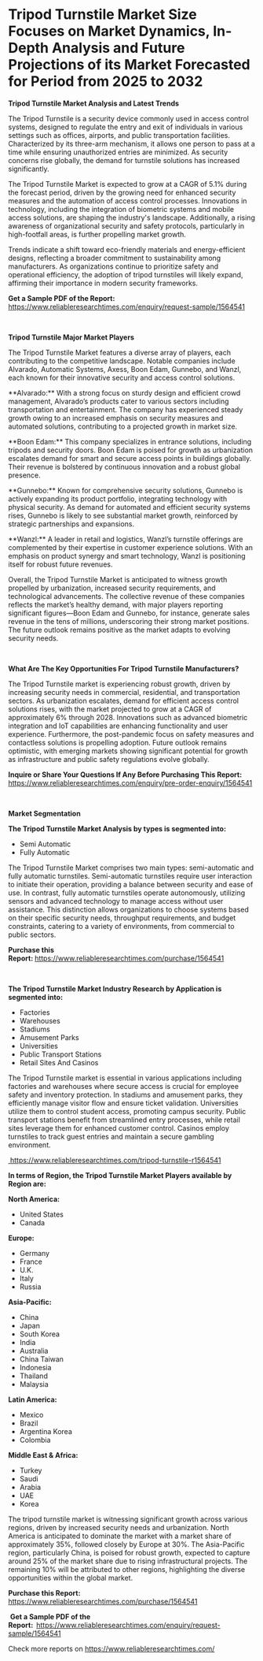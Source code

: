 <p><h1>Tripod Turnstile Market Size Focuses on Market Dynamics, In-Depth Analysis and Future Projections of its Market Forecasted for Period from 2025 to 2032</h1></p><p><strong>Tripod Turnstile Market Analysis and Latest Trends</strong></p>
<p><p>The Tripod Turnstile is a security device commonly used in access control systems, designed to regulate the entry and exit of individuals in various settings such as offices, airports, and public transportation facilities. Characterized by its three-arm mechanism, it allows one person to pass at a time while ensuring unauthorized entries are minimized. As security concerns rise globally, the demand for turnstile solutions has increased significantly.</p><p>The Tripod Turnstile Market is expected to grow at a CAGR of 5.1% during the forecast period, driven by the growing need for enhanced security measures and the automation of access control processes. Innovations in technology, including the integration of biometric systems and mobile access solutions, are shaping the industry's landscape. Additionally, a rising awareness of organizational security and safety protocols, particularly in high-footfall areas, is further propelling market growth. </p><p>Trends indicate a shift toward eco-friendly materials and energy-efficient designs, reflecting a broader commitment to sustainability among manufacturers. As organizations continue to prioritize safety and operational efficiency, the adoption of tripod turnstiles will likely expand, affirming their importance in modern security frameworks.</p></p>
<p><strong>Get a Sample PDF of the Report:&nbsp;</strong> <a href="https://www.reliableresearchtimes.com/enquiry/request-sample/1564541?utm_campaign=2934&utm_medium=2&utm_source=Github&utm_content=ia&utm_term=08042025&utm_id=tripod-turnstile">https://www.reliableresearchtimes.com/enquiry/request-sample/1564541</a></p>
<p>&nbsp;</p>
<p><strong>Tripod Turnstile Major Market Players</strong></p>
<p><p>The Tripod Turnstile Market features a diverse array of players, each contributing to the competitive landscape. Notable companies include Alvarado, Automatic Systems, Axess, Boon Edam, Gunnebo, and Wanzl, each known for their innovative security and access control solutions.</p><p>**Alvarado:** With a strong focus on sturdy design and efficient crowd management, Alvarado’s products cater to various sectors including transportation and entertainment. The company has experienced steady growth owing to an increased emphasis on security measures and automated solutions, contributing to a projected growth in market size.</p><p>**Boon Edam:** This company specializes in entrance solutions, including tripods and security doors. Boon Edam is poised for growth as urbanization escalates demand for smart and secure access points in buildings globally. Their revenue is bolstered by continuous innovation and a robust global presence.</p><p>**Gunnebo:** Known for comprehensive security solutions, Gunnebo is actively expanding its product portfolio, integrating technology with physical security. As demand for automated and efficient security systems rises, Gunnebo is likely to see substantial market growth, reinforced by strategic partnerships and expansions.</p><p>**Wanzl:** A leader in retail and logistics, Wanzl’s turnstile offerings are complemented by their expertise in customer experience solutions. With an emphasis on product synergy and smart technology, Wanzl is positioning itself for robust future revenues.</p><p>Overall, the Tripod Turnstile Market is anticipated to witness growth propelled by urbanization, increased security requirements, and technological advancements. The collective revenue of these companies reflects the market’s healthy demand, with major players reporting significant figures—Boon Edam and Gunnebo, for instance, generate sales revenue in the tens of millions, underscoring their strong market positions. The future outlook remains positive as the market adapts to evolving security needs.</p></p>
<p>&nbsp;</p>
<p><strong>What Are The Key Opportunities For Tripod Turnstile Manufacturers?</strong></p>
<p><p>The Tripod Turnstile market is experiencing robust growth, driven by increasing security needs in commercial, residential, and transportation sectors. As urbanization escalates, demand for efficient access control solutions rises, with the market projected to grow at a CAGR of approximately 6% through 2028. Innovations such as advanced biometric integration and IoT capabilities are enhancing functionality and user experience. Furthermore, the post-pandemic focus on safety measures and contactless solutions is propelling adoption. Future outlook remains optimistic, with emerging markets showing significant potential for growth as infrastructure and public safety regulations evolve globally.</p></p>
<p><strong>Inquire or Share Your Questions If Any Before Purchasing This Report:</strong> <a href="https://www.reliableresearchtimes.com/enquiry/pre-order-enquiry/1564541?utm_campaign=2934&utm_medium=2&utm_source=Github&utm_content=ia&utm_term=08042025&utm_id=tripod-turnstile">https://www.reliableresearchtimes.com/enquiry/pre-order-enquiry/1564541</a></p>
<p>&nbsp;</p>
<p><strong>Market Segmentation</strong></p>
<p><strong>The Tripod Turnstile Market Analysis by types is segmented into:</strong></p>
<p><ul><li>Semi Automatic</li><li>Fully Automatic</li></ul></p>
<p><p>The Tripod Turnstile Market comprises two main types: semi-automatic and fully automatic turnstiles. Semi-automatic turnstiles require user interaction to initiate their operation, providing a balance between security and ease of use. In contrast, fully automatic turnstiles operate autonomously, utilizing sensors and advanced technology to manage access without user assistance. This distinction allows organizations to choose systems based on their specific security needs, throughput requirements, and budget constraints, catering to a variety of environments, from commercial to public sectors.</p></p>
<p><strong>Purchase this Report:&nbsp;</strong><a href="https://www.reliableresearchtimes.com/purchase/1564541?utm_campaign=2934&utm_medium=2&utm_source=Github&utm_content=ia&utm_term=08042025&utm_id=tripod-turnstile">https://www.reliableresearchtimes.com/purchase/1564541</a></p>
<p>&nbsp;</p>
<p><strong>The Tripod Turnstile Market Industry Research by Application is segmented into:</strong></p>
<p><ul><li>Factories</li><li>Warehouses</li><li>Stadiums</li><li>Amusement Parks</li><li>Universities</li><li>Public Transport Stations</li><li>Retail Sites And Casinos</li></ul></p>
<p><p>The Tripod Turnstile market is essential in various applications including factories and warehouses where secure access is crucial for employee safety and inventory protection. In stadiums and amusement parks, they efficiently manage visitor flow and ensure ticket validation. Universities utilize them to control student access, promoting campus security. Public transport stations benefit from streamlined entry processes, while retail sites leverage them for enhanced customer control. Casinos employ turnstiles to track guest entries and maintain a secure gambling environment.</p></p>
<p><a href="https://www.reliableresearchtimes.com/tripod-turnstile-r1564541?utm_campaign=2934&utm_medium=2&utm_source=Github&utm_content=ia&utm_term=08042025&utm_id=tripod-turnstile">&nbsp;https://www.reliableresearchtimes.com/tripod-turnstile-r1564541</a></p>
<p><strong>In terms of Region, the Tripod Turnstile Market Players available by Region are:</strong></p>
<p>
    <p> <strong> North America: </strong>
        <ul>
            <li>United States</li>
            <li>Canada</li>
        </ul>
        </p> 
    <p> <strong> Europe: </strong>
        <ul>
            <li>Germany</li>
            <li>France</li>
            <li>U.K.</li>
            <li>Italy</li>
            <li>Russia</li>
        </ul>
        </p> 
    <p> <strong> Asia-Pacific: </strong>
        <ul>
            <li>China</li>
            <li>Japan</li>
            <li>South Korea</li>
            <li>India</li>
            <li>Australia</li>
            <li>China Taiwan</li>
            <li>Indonesia</li>
            <li>Thailand</li>
            <li>Malaysia</li>
        </ul>
        </p> 
    <p> <strong> Latin America: </strong>
        <ul>
            <li>Mexico</li>
            <li>Brazil</li>
            <li>Argentina Korea</li>
            <li>Colombia</li>
        </ul>
        </p> 
    <p> <strong> Middle East & Africa: </strong>
        <ul>
            <li>Turkey</li>
            <li>Saudi</li>
            <li>Arabia</li>
            <li>UAE</li>
            <li>Korea</li>
        </ul>
    </p>
    </p>
<p><p>The tripod turnstile market is witnessing significant growth across various regions, driven by increased security needs and urbanization. North America is anticipated to dominate the market with a market share of approximately 35%, followed closely by Europe at 30%. The Asia-Pacific region, particularly China, is poised for robust growth, expected to capture around 25% of the market share due to rising infrastructural projects. The remaining 10% will be attributed to other regions, highlighting the diverse opportunities within the global market.</p></p>
<p><strong>Purchase this Report: </strong><a href="https://www.reliableresearchtimes.com/purchase/1564541?utm_campaign=2934&utm_medium=2&utm_source=Github&utm_content=ia&utm_term=08042025&utm_id=tripod-turnstile">https://www.reliableresearchtimes.com/purchase/1564541</a></p>
<p>&nbsp;<strong>Get a Sample PDF of the Report:&nbsp;&nbsp;</strong><a href="https://www.reliableresearchtimes.com/enquiry/request-sample/1564541?utm_campaign=2934&utm_medium=2&utm_source=Github&utm_content=ia&utm_term=08042025&utm_id=tripod-turnstile">https://www.reliableresearchtimes.com/enquiry/request-sample/1564541</a></p>
<p><strong></strong></p>
<p>Check more reports on <a href="https://www.reliableresearchtimes.com/?utm_campaign=2934&utm_medium=2&utm_source=Github&utm_content=ia&utm_term=08042025&utm_id=tripod-turnstile">https://www.reliableresearchtimes.com/</a></p>
